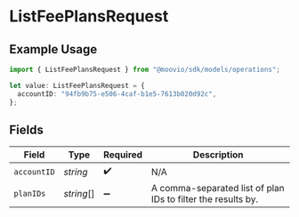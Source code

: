 # ListFeePlansRequest

## Example Usage

```typescript
import { ListFeePlansRequest } from "@moovio/sdk/models/operations";

let value: ListFeePlansRequest = {
  accountID: "94fb9b75-e506-4caf-b1e5-7613b020d92c",
};
```

## Fields

| Field                                                        | Type                                                         | Required                                                     | Description                                                  |
| ------------------------------------------------------------ | ------------------------------------------------------------ | ------------------------------------------------------------ | ------------------------------------------------------------ |
| `accountID`                                                  | *string*                                                     | :heavy_check_mark:                                           | N/A                                                          |
| `planIDs`                                                    | *string*[]                                                   | :heavy_minus_sign:                                           | A comma-separated list of plan IDs to filter the results by. |